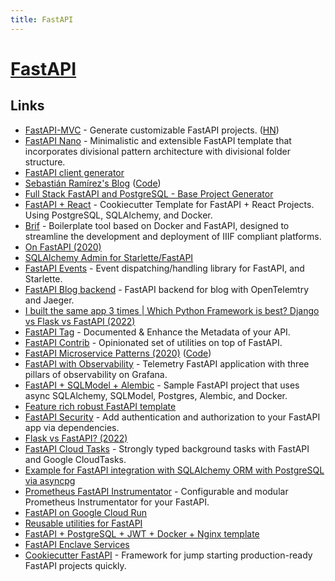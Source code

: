 ```yaml
---
title: FastAPI
---
```


# [FastAPI](https://fastapi.tiangolo.com/)

## Links

- [FastAPI-MVC](https://github.com/rszamszur/fastapi-mvc) - Generate customizable FastAPI projects. ([HN](https://news.ycombinator.com/item?id=29895932))
- [FastAPI Nano](https://github.com/rednafi/fastapi-nano) - Minimalistic and extensible FastAPI template that incorporates divisional pattern architecture with divisional folder structure.
- [FastAPI client generator](https://github.com/dmontagu/fastapi_client)
- [Sebastián Ramírez's Blog](https://dev.to/tiangolo) ([Code](https://github.com/tiangolo/blog-posts))
- [Full Stack FastAPI and PostgreSQL - Base Project Generator](https://github.com/tiangolo/full-stack-fastapi-postgresql)
- [FastAPI + React](https://github.com/Buuntu/fastapi-react) - Cookiecutter Template for FastAPI + React Projects. Using PostgreSQL, SQLAlchemy, and Docker.
- [Brif](https://github.com/pierrz/brif) - Boilerplate tool based on Docker and FastAPI, designed to streamline the development and deployment of IIIF compliant platforms.
- [On FastAPI (2020)](https://iwpnd.pw/articles/2020-01/opinion-on-fastapi)
- [SQLAlchemy Admin for Starlette/FastAPI](https://github.com/aminalaee/sqladmin)
- [FastAPI Events](https://github.com/melvinkcx/fastapi-events) - Event dispatching/handling library for FastAPI, and Starlette.
- [FastAPI Blog backend](https://github.com/fike/fastapi-blog) - FastAPI backend for blog with OpenTelemtry and Jaeger.
- [I built the same app 3 times | Which Python Framework is best? Django vs Flask vs FastAPI (2022)](https://www.youtube.com/watch?v=3vfum74ggHE)
- [FastAPI Tag](https://github.com/yezz123/fastapi-tag) - Documented & Enhance the Metadata of your API.
- [FastAPI Contrib](https://github.com/identixone/fastapi_contrib) - Opinionated set of utilities on top of FastAPI.
- [FastAPI Microservice Patterns (2020)](https://florian-kromer.medium.com/fastapi-microservice-patterns-3052c1241019) ([Code](https://github.com/fkromer/fastapi-microservice-patterns))
- [FastAPI with Observability](https://github.com/Blueswen/fastapi-observability) - Telemetry FastAPI application with three pillars of observability on Grafana.
- [FastAPI + SQLModel + Alembic](https://github.com/testdrivenio/fastapi-sqlmodel-alembic) - Sample FastAPI project that uses async SQLAlchemy, SQLModel, Postgres, Alembic, and Docker.
- [Feature rich robust FastAPI template](https://github.com/s3rius/FastAPI-template)
- [FastAPI Security](https://github.com/jacobsvante/fastapi-security) - Add authentication and authorization to your FastAPI app via dependencies.
- [Flask vs FastAPI? (2022)](https://www.reddit.com/r/Python/comments/ujoggf/flask_vs_fastapi/)
- [FastAPI Cloud Tasks](https://github.com/Adori/fastapi-cloud-tasks) - Strongly typed background tasks with FastAPI and Google CloudTasks.
- [Example for FastAPI integration with SQLAlchemy ORM with PostgreSQL via asyncpg](https://github.com/grillazz/fastapi-sqlalchemy-asyncpg)
- [Prometheus FastAPI Instrumentator](https://github.com/trallnag/prometheus-fastapi-instrumentator) - Configurable and modular Prometheus Instrumentator for your FastAPI.
- [FastAPI on Google Cloud Run](https://github.com/anthonycorletti/cloudrun-fastapi)
- [Reusable utilities for FastAPI](https://github.com/dmontagu/fastapi-utils)
- [FastAPI + PostgreSQL + JWT + Docker + Nginx template](https://github.com/m0kr4n3/fastapi_project_template)
- [FastAPI Enclave Services](https://github.com/ObliviousAI/FastAPI-Enclave-Services)
- [Cookiecutter FastAPI](https://github.com/Tobi-De/cookiecutter-fastapi) - Framework for jump starting production-ready FastAPI projects quickly.
